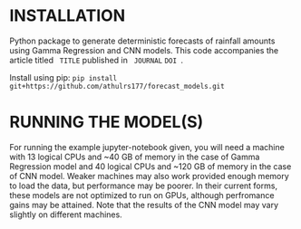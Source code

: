 # INSTALLATION
Python package to generate deterministic forecasts of rainfall amounts using Gamma Regression and CNN models. This code accompanies the article titled ``` TITLE``` published in ``` JOURNAL``` ```DOI ```.

Install using pip: ```pip install git+https://github.com/athulrs177/forecast_models.git```

# RUNNING THE MODEL(S)
For running the example jupyter-notebook given, you will need a machine with 13 logical CPUs and ~40 GB of memory in the case of Gamma Regression model and 40 logical CPUs and ~120 GB of memory in the case of CNN model. Weaker machines may also work provided enough memory to load the data, but performance may be poorer. In their current forms, these models are not optimized to run on GPUs, although perfromance gains may be attained. Note that the results of the CNN model may vary slightly on different machines.


